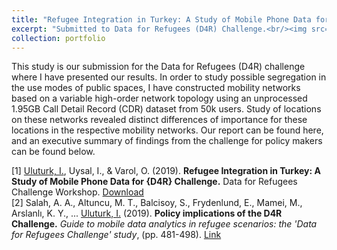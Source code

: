 ```yaml
---
title: "Refugee Integration in Turkey: A Study of Mobile Phone Data for D4R Challenge"
excerpt: "Submitted to Data for Refugees (D4R) Challenge.<br/><img src='/images/mobility_map.png'>"
collection: portfolio 
---
```


This study is our submission for the Data for Refugees (D4R) challenge where I have presented our results. In order to study possible segregation in the use modes of public spaces, I have constructed mobility networks based on a variable high-order network topology using an unprocessed 1.95GB Call Detail Record (CDR) dataset from 50k users. Study of locations on these networks revealed distinct differences of importance for these locations in the respective mobility networks. Our report can be found here, and an executive summary of findings from the challenge for policy makers can be found below. 

\[1\] <ins>Uluturk, I.</ins>, Uysal, I., & Varol, O. (2019). <b>Refugee Integration in Turkey: A Study of Mobile Phone Data for {D4R} Challenge.</b> Data for Refugees Challenge Workshop. [Download](https://d4r.turktelekom.com.tr/Content/Documents/d4r-proceedings.pdf)<br/>
\[2\] Salah, A. A., Altuncu, M. T., Balcisoy, S., Frydenlund, E., Mamei, M., Arslanlı, K. Y., ... <ins>Uluturk, I.</ins> (2019). <b>Policy implications of the D4R Challenge.</b> <i>Guide to mobile data analytics in refugee scenarios: the 'Data for Refugees Challenge' study</i>, (pp. 481-498). [Link](https://link.springer.com/chapter/10.1007%2F978-3-030-12554-7_25)

